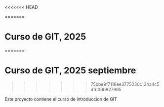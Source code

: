 <<<<<<< HEAD

=======
# Curso de GIT, 2025

=======
# Curso de GIT, 2025 septiembre
>>>>>>> 75bbe9f7118ee3775230c124a4c5dfb06b827995

Este proyecto contiene el curso de introduccíon de GIT


